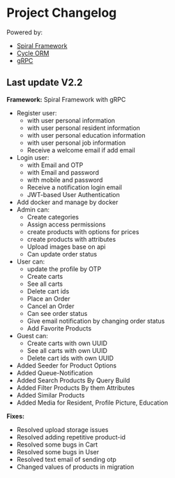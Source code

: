 <!DOCTYPE html>
<html lang="en">
<head>
    <meta charset="UTF-8">
    <meta name="viewport" content="width=device-width, initial-scale=1.0">
</head>
<body>
    <div class="header">
        <h1>Project Changelog</h1>
        <p>Powered by:</p>
        <ul>
            <li><a href="https://spiral.dev" target="_blank">Spiral Framework</a></li>
            <li><a href="https://cycle-orm.dev" target="_blank">Cycle ORM</a></li>
            <li><a href="https://grpc.io" target="_blank">gRPC</a></li>
        </ul>
    </div>
    <div class="changelog">
        <div class="version" id="v2.2">
            <h2>Last update V2.2</h2>
            <p><strong>Framework:</strong> Spiral Framework with gRPC</p>
            <ul class="features">
                <li>Register user:
                    <ul>
                        <li>with user personal information</li>
                        <li>with user personal resident information</li>
                        <li>with user personal education information</li>
                        <li>with user personal job information</li>
                        <li>Receive a welcome email if add email</li>
                    </ul>
                <li>Login user:
                    <ul>
                        <li>with Email and OTP</li>
                        <li>with Email and password</li>
                        <li>with mobile and password</li>
                        <li>Receive a notification login email</li>
                        <li>JWT-based User Authentication</li>
                    </ul>
                <li>Add docker and manage by docker</li>
                <li>Admin can:
                    <ul>
                        <li>Create categories</li>
                        <li>Assign access permissions</li>
                        <li>create products with options for prices </li>
                        <li>create products with attributes </li>
                        <li>Upload images base on api</li>
                        <li>Can update order status</li>
                    </ul>
                </li>
                <li>User can:
                    <ul>
                        <li>update the profile by OTP</li>
                        <li>Create carts</li>
                        <li>See all carts</li>
                        <li>Delete cart ids</li>
                        <li>Place an Order</li>
                        <li>Cancel an Order</li>
                        <li>Can see order status</li>
                        <li>Give email notification by changing order status</li>
                        <li>Add Favorite Products</li>
                    </ul>
                </li>
                <li>Guest can:
                    <ul>
                        <li>Create carts with own UUID</li>
                        <li>See all carts with own UUID</li>
                        <li>Delete cart ids with own UUID</li>
                    </ul>
                </li>
                <li>Added Seeder for Product Options</li>
                <li>Added Queue-Notification</li>
                <li>Added Search Products By Query Build</li>
                <li>Added Filter Products By them Attributes</li>
                <li>Added Similar Products</li>
                <li>Added Media for Resident, Profile Picture, Education</li>
            </ul>
            <p><strong>Fixes:</strong></p>
            <ul class="fixes">
                <li>Resolved upload storage issues</li>
                <li>Resolved adding repetitive product-id</li>
                <li>Resolved some bugs in Cart</li>
                <li>Resolved some bugs in User</li>
                <li>Resolved text email of sending otp</li>
                <li>Changed values of products in migration</li>
            </ul>
        </div>
    </div>
</body>
</html>
